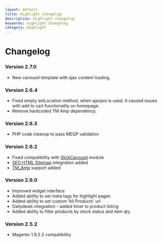 ```yaml
---
layout: default
title: Highlight changelog
description: Highlight changelog
keywords: highlight changelog
category: Highlight
---
```


# Changelog

### Version 2.7.0

 -  New carousel template with ajax content loading.

### Version 2.6.4

 -  Fixed empty setLocation method, when ajaxpro is used. It caused issues with add to cart functionality on homepage.
 -  Remove hardcoded TM Amp dependency.

### Version 2.6.3

 -  PHP code cleanup to pass MEQP validation

### Version 2.6.2

 -  Fixed compatibility with [SlickCarousel](/m1/extensions/slick-carousel/) module
 -  [SEO HTML Sitemap](/m1/extensions/seo-html-sitemap/) integration added
 -  [TM_Amp](/m1/extensions/amp/) support added

### Version 2.6.0

 -  Improved widget interface
 -  Added ability to set meta tags for highlight pages
 -  Added ability to set custom 'All Products' url
 -  Dailydeals integration - added timer to product listing
 -  Added ability to filter products by stock status and item qty

### Version 2.5.2

 -  Magento 1.9.2.2 compatibility
